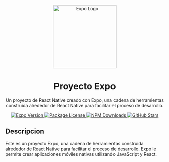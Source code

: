 <p align="center">
  <a href="https://expo.dev/" target="_blank">
    <img src="https://bookface-images.s3.amazonaws.com/logos/bf3ca13e31f46bc60e117c9f9e05f6be6c95ebf5.png" width="200" alt="Expo Logo" />
  </a>
</p>

<h1 align="center">Proyecto Expo</h1>

<p align="center">
  Un proyecto de React Native creado con Expo, una cadena de herramientas construida alrededor de React Native para facilitar el proceso de desarrollo.
</p>

<p align="center">
  <a href="https://www.npmjs.com/package/expo" target="_blank">
    <img src="https://img.shields.io/npm/v/expo" alt="Expo Version" />
  </a>
  <a href="https://www.npmjs.com/package/expo" target="_blank">
    <img src="https://img.shields.io/npm/l/expo" alt="Package License" />
  </a>
  <a href="https://www.npmjs.com/package/expo" target="_blank">
    <img src="https://img.shields.io/npm/dm/expo" alt="NPM Downloads" />
  </a>
  <a href="https://github.com/expo/expo" target="_blank">
    <img src="https://img.shields.io/github/stars/expo/expo?style=social" alt="GitHub Stars" />
  </a>
</p>

## Descripcion

Este es un proyecto Expo, una cadena de herramientas construida alrededor de React Native para facilitar el proceso de desarrollo. Expo le permite crear aplicaciones móviles nativas utilizando JavaScript y React.
